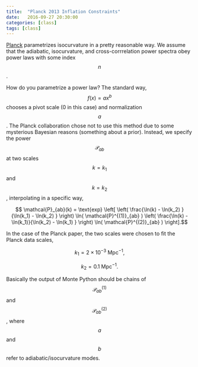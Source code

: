```yaml
---
title:  "Planck 2013 Inflation Constraints"
date:   2016-09-27 20:30:00
categories: [class]
tags: [class]
---
```


[Planck](http://arxiv.org/abs/1303.5082) parametrizes isocurvature in a pretty reasonable way. We assume that the adiabatic, isocurvature, and cross-corrrelation power spectra obey power laws with some index $$n$$. 

How do you parametrize a power law? The standard way, 
$$f(x) = ax^b$$
chooses a pivot scale (0 in this case) and normalization $$a$$. The Planck collaboration chose not to use this method due to some mysterious Bayesian reasons (something about a prior). Instead, we specify the power $$\mathcal{P}_{ab}$$ at two scales $$k = k_1$$ and $$k=k_2$$, interpolating in a specific way,

$$ \mathcal{P}_{ab}(k) = \text{exp} \left[ \left( \frac{\ln(k) - \ln(k_2) }{\ln(k_1) - \ln(k_2) } \right) \ln( \mathcal{P}^{(1)}_{ab} ) \left( \frac{\ln(k) - \ln(k_1)}{\ln(k_2) - \ln(k_1) } \right) \ln( \mathcal{P}^{(2)}_{ab} )  \right].$$

In the case of the Planck paper, the two scales were chosen to fit the Planck data scales, 

$$k_1 = 2 \times 10^{-3} \text{ Mpc}^{-1},$$

$$k_2 = 0.1 \text{ Mpc}^{-1}.$$

Basically the output of Monte Python should be chains of $$\mathcal{P}^{(1)}_{ab}$$ and $$\mathcal{P}^{(2)}_{ab}$$, where $$a$$ and $$b$$ refer to adiabatic/isocurvature modes.
